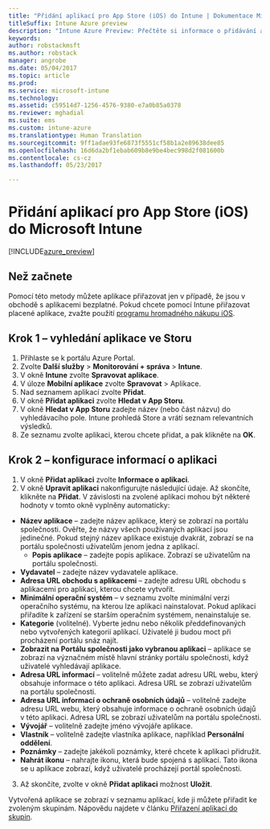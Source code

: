 ```yaml
---
title: "Přidání aplikací pro App Store (iOS) do Intune | Dokumentace Microsoftu"
titleSuffix: Intune Azure preview
description: "Intune Azure Preview: Přečtěte si informace o přidávání aplikací pro App Store (iOS) do Intune."
keywords: 
author: robstackmsft
ms.author: robstack
manager: angrobe
ms.date: 05/04/2017
ms.topic: article
ms.prod: 
ms.service: microsoft-intune
ms.technology: 
ms.assetid: c59514d7-1256-4576-9380-e7a0b85a0378
ms.reviewer: mghadial
ms.suite: ems
ms.custom: intune-azure
ms.translationtype: Human Translation
ms.sourcegitcommit: 9ff1adae93fe6873f5551cf58b1a2e89638dee85
ms.openlocfilehash: 16d6da2bf1ebab609b8e9be4bec998d2f081600b
ms.contentlocale: cs-cz
ms.lasthandoff: 05/23/2017

---
```


# <a name="how-to-add-ios-store-apps-to-microsoft-intune"></a>Přidání aplikací pro App Store (iOS) do Microsoft Intune

[!INCLUDE[azure_preview](./includes/azure_preview.md)]

## <a name="before-you-start"></a>Než začnete

Pomocí této metody můžete aplikace přiřazovat jen v případě, že jsou v obchodě s aplikacemi bezplatné. Pokud chcete pomocí Intune přiřazovat placené aplikace, zvažte použití [programu hromadného nákupu iOS](vpp-apps-ios.md).


## <a name="step-1---search-for-the-app-in-the-store"></a>Krok 1 – vyhledání aplikace ve Storu

1. Přihlaste se k portálu Azure Portal.
2. Zvolte **Další služby** > **Monitorování + správa** > **Intune**.
3. V okně **Intune** zvolte **Spravovat aplikace**.
4. V úloze **Mobilní aplikace** zvolte **Spravovat** > Aplikace.
5. Nad seznamem aplikací zvolte **Přidat**.
6. V okně **Přidat aplikaci** zvolte **Hledat v App Storu**.
7. V okně **Hledat v App Storu** zadejte název (nebo část názvu) do vyhledávacího pole. Intune prohledá Store a vrátí seznam relevantních výsledků.
8. Ze seznamu zvolte aplikaci, kterou chcete přidat, a pak klikněte na **OK**.

## <a name="step-2---configure-app-information"></a>Krok 2 – konfigurace informací o aplikaci

1. V okně **Přidat aplikaci** zvolte **Informace o aplikaci**.
2. V okně **Upravit aplikaci** nakonfigurujte následující údaje. Až skončíte, klikněte na **Přidat**. V závislosti na zvolené aplikaci mohou být některé hodnoty v tomto okně vyplněny automaticky:
- **Název aplikace** – zadejte název aplikace, který se zobrazí na portálu společnosti. Ověřte, že názvy všech používaných aplikací jsou jedinečné. Pokud stejný název aplikace existuje dvakrát, zobrazí se na portálu společnosti uživatelům jenom jedna z aplikací.
    - **Popis aplikace** – zadejte popis aplikace. Zobrazí se uživatelům na portálu společnosti.
- **Vydavatel** – zadejte název vydavatele aplikace.
- **Adresa URL obchodu s aplikacemi** – zadejte adresu URL obchodu s aplikacemi pro aplikaci, kterou chcete vytvořit.
- **Minimální operační systém** – v seznamu zvolte minimální verzi operačního systému, na kterou lze aplikaci nainstalovat. Pokud aplikaci přiřadíte k zařízení se starším operačním systémem, nenainstaluje se.
- **Kategorie** (volitelné). Vyberte jednu nebo několik předdefinovaných nebo vytvořených kategorií aplikací. Uživatelé ji budou moct při procházení portálu snáz najít.
- **Zobrazit na Portálu společnosti jako vybranou aplikaci** – aplikace se zobrazí na význačném místě hlavní stránky portálu společnosti, když uživatelé vyhledávají aplikace.
- **Adresa URL informací** – volitelně můžete zadat adresu URL webu, který obsahuje informace o této aplikaci. Adresa URL se zobrazí uživatelům na portálu společnosti.
- **Adresa URL informací o ochraně osobních údajů** – volitelně zadejte adresu URL webu, který obsahuje informace o ochraně osobních údajů v této aplikaci. Adresa URL se zobrazí uživatelům na portálu společnosti.
- **Vývojář** – volitelně zadejte jméno vývojáře aplikace.
- **Vlastník** – volitelně zadejte vlastníka aplikace, například **Personální oddělení**.
- **Poznámky** – zadejte jakékoli poznámky, které chcete k aplikaci přidružit.
- **Nahrát ikonu** – nahrajte ikonu, která bude spojená s aplikací. Tato ikona se u aplikace zobrazí, když uživatelé procházejí portál společnosti.
3. Až skončíte, zvolte v okně **Přidat aplikaci** možnost **Uložit**.

Vytvořená aplikace se zobrazí v seznamu aplikací, kde ji můžete přiřadit ke zvoleným skupinám. Nápovědu najdete v článku [Přiřazení aplikací do skupin](apps-deploy.md).

